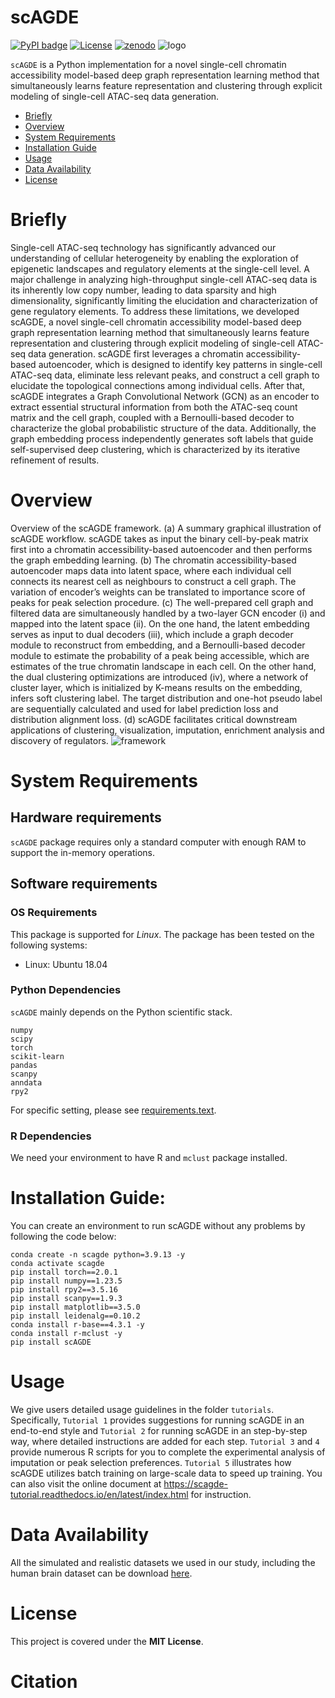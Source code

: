 # scAGDE

[![PyPI badge](https://img.shields.io/badge/pypi_package-0.0.15-blue)](https://pypi.org/project/scAGDE/)
[![License](https://img.shields.io/badge/License-MIT-green.svg)](https://opensource.org/licenses/MIT)
[![zenodo](https://zenodo.org/badge/DOI/10.5281/zenodo.12176520.svg)](https://zenodo.org/records/12176520)
![logo](https://github.com/Hgy1014/scAGDE/assets/64194550/867c48cc-c777-4a08-9886-eb6fdb214cc5)

`scAGDE` is a Python implementation for a novel single-cell chromatin accessibility model-based deep graph representation learning method that simultaneously learns feature representation and
clustering through explicit modeling of single-cell ATAC-seq data generation.
- [Briefly](#Briefly)
- [Overview](#overview)
- [System Requirements](#system-requirements)
- [Installation Guide](#installation-guide)
- [Usage](#Usage)
- [Data Availability](#data-availability)
- [License](#license)

# Briefly
Single-cell ATAC-seq technology has significantly advanced our understanding of cellular heterogeneity by enabling the exploration
of epigenetic landscapes and regulatory elements at the single-cell level. A major challenge in analyzing high-throughput single-cell
ATAC-seq data is its inherently low copy number, leading to data sparsity and high dimensionality, significantly limiting the elucidation and characterization of gene regulatory elements. To address these limitations, we developed scAGDE, a novel single-cell chromatin accessibility model-based deep graph representation learning method that simultaneously learns feature representation and
clustering through explicit modeling of single-cell ATAC-seq data generation. scAGDE first leverages a chromatin accessibility-based
autoencoder, which is designed to identify key patterns in single-cell ATAC-seq data, eliminate less relevant peaks, and construct a cell
graph to elucidate the topological connections among individual cells. After that, scAGDE integrates a Graph Convolutional Network
(GCN) as an encoder to extract essential structural information from both the ATAC-seq count matrix and the cell graph, coupled
with a Bernoulli-based decoder to characterize the global probabilistic structure of the data. Additionally, the graph embedding
process independently generates soft labels that guide self-supervised deep clustering, which is characterized by its iterative refinement of results.
# Overview
Overview of the scAGDE framework. (a) A summary graphical illustration of scAGDE workflow. scAGDE takes as input the binary cell-by-peak matrix first into
a chromatin accessibility-based autoencoder and then performs the graph embedding learning. (b) The chromatin accessibility-based autoencoder maps data into latent
space, where each individual cell connects its nearest cell as neighbours to construct a cell graph. The variation of encoder’s weights can be translated to importance score
of peaks for peak selection procedure. (c) The well-prepared cell graph and filtered data are simultaneously handled by a two-layer GCN encoder (i) and mapped into the
latent space (ii). On the one hand, the latent embedding serves as input to dual decoders (iii), which include a graph decoder module to reconstruct from embedding, and a
Bernoulli-based decoder module to estimate the probability of a peak being accessible, which are estimates of the true chromatin landscape in each cell. On the other hand,
the dual clustering optimizations are introduced (iv), where a network of cluster layer, which is initialized by K-means results on the embedding, infers soft clustering label.
The target distribution and one-hot pseudo label are sequentially calculated and used for label prediction loss and distribution alignment loss. (d) scAGDE facilitates critical
downstream applications of clustering, visualization, imputation, enrichment analysis and discovery of regulators.
![framework](https://github.com/Hgy1014/images/blob/main/scAGDE/framework.png)
<!-- ![framework](https://github.com/Hgy1014/scAGDE/assets/64194550/79b02f20-7bde-4849-abc2-89d5bae66ce3) -->

# System Requirements
## Hardware requirements
`scAGDE` package requires only a standard computer with enough RAM to support the in-memory operations.

## Software requirements
### OS Requirements
This package is supported for *Linux*. The package has been tested on the following systems:
+ Linux: Ubuntu 18.04

### Python Dependencies
`scAGDE` mainly depends on the Python scientific stack.
```
numpy
scipy
torch
scikit-learn
pandas
scanpy
anndata
rpy2
```
For specific setting, please see <a href="requirements.txt">requirements.text</a>.
### R Dependencies
We need your environment to have R and `mclust` package installed.
# Installation Guide:
You can create an environment to run scAGDE without any problems by following the code below:
```
conda create -n scagde python=3.9.13 -y
conda activate scagde
pip install torch==2.0.1
pip install numpy==1.23.5
pip install rpy2==3.5.16
pip install scanpy==1.9.3
pip install matplotlib==3.5.0
pip install leidenalg==0.10.2
conda install r-base==4.3.1 -y
conda install r-mclust -y
pip install scAGDE
```

# Usage
We give users detailed usage guidelines in the folder `tutorials`. Specifically, `Tutorial 1` provides suggestions for running scAGDE in an end-to-end style and `Tutorial 2` for running scAGDE in an step-by-step way, where detailed instructions are added for each step. `Tutorial 3` and `4` provide numerous R scripts for you to complete the experimental analysis of imputation or peak selection preferences. `Tutorial 5` illustrates how scAGDE utilizes batch training on large-scale data to speed up training.
You can also visit the online document at  <a href="https://scagde-tutorial.readthedocs.io/en/latest/index.html">https://scagde-tutorial.readthedocs.io/en/latest/index.html</a> for instruction.

# Data Availability

All the simulated and realistic datasets we used in our study, including the human brain dataset can be download <a href="https://zenodo.org/records/12176520">here</a>.

# License

This project is covered under the **MIT License**.

# Citation

```

```

